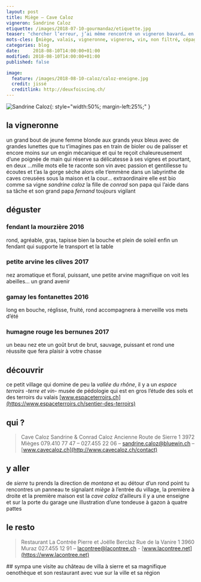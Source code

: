 ```yaml
---
layout: post
title: Miège — Cave Caloz
vigneron: Sandrine Caloz
etiquette: /images/2018-07-10-gourmandaz/etiquette.jpg
teaser: "chercher l’erreur, j’ai même rencontré un vigneron bavard… en fait c’est une vigneronne"
mots-cles: [miège, valais, vigneronne, vigneron, vin, non filtré, cépage, cave, bouteille, terroir, degustation, 5dl, 7dl, 50cl, 70cl, 75cl]
categories: blog
date:     2018-08-10T14:00:00+01:00
modified: 2018-08-10T14:00:00+01:00
published: false

image:
  feature: /images/2018-08-10-caloz/caloz-eneigne.jpg
  credit: jissé
  creditlink: http://deuxfoiscinq.ch/
---
```


![Sandrine Caloz][i1]{: style="width:50%; margin-left:25%;" }

[i1]: ../../images/2018-08-10-caloz/caloz-vigneron.jpg

## la vigneronne
un grand bout de jeune femme blonde aux grands yeux bleus avec de grandes lunettes que tu t’imagines pas en train de bioler ou de palisser et encore moins sur un engin mécanique et qui te reçoit chaleureusement d’une poignée de main qui réserve sa délicatesse à ses vignes et pourtant, en deux …mille mots elle te raconte son vin avec passion et gentillesse
tu écoutes et t’as la gorge sèche alors elle t’emmène dans un labyrinthe de caves creusées sous la maison et la cour… extraordinaire
elle est bio comme sa vigne *sandrine caloz* la fille de *conrad* son papa qui l’aide dans sa tâche et son grand papa *fernand* toujours vigilant

## déguster
### fendant la mourzière  2016
rond, agréable, gras, tapisse bien la bouche et plein de soleil
enfin un fendant qui supporte le transport et la table

### petite arvine les clives 2017
nez aromatique et floral, puissant, une petite arvine magnifique
on voit les abeilles… un grand avenir

### gamay les fontanettes 2016
long en bouche, réglisse, fruité, rond
accompagnera à merveille vos mets d’été

### humagne rouge les bernunes 2017
un beau nez ete un goût brut de brut, sauvage, puissant et rond
une réussite que fera plaisir à votre chasse

## découvrir
ce petit village qui domine de peu la *vallée du rhône*, il y a un *espace terroirs -terre et vin-* musée de pédologie qui est en gros l’étude des sols et des terroirs du valais [www.espaceterroirs.ch](https://www.espaceterroirs.ch/sentier-des-terroirs)

## qui ?
> Cave Caloz
> Sandrine & Conrad Caloz
> Ancienne Route de Sierre 1
> 3972 Mièges
> 079.410 77 47 – 027.455 22 06 – [sandrine.caloz@bluewin.ch](mailto:sandrine.caloz@bluewin.ch) – [www.cavecaloz.ch](http://www.cavecaloz.ch/contact)

## y aller
de *sierre* tu prends la direction de *montana* et au détour d’un rond point tu rencontres un panneau te signalant *miège*
à l’entrée du village, la première à droite et la première maison est la *cave caloz* d’ailleurs il y a une enseigne et sur la porte du garage une illustration d’une tondeuse à gazon à quatre pattes

## le resto
> Restaurant La Contrée
> Pierre et Joëlle Berclaz
> Rue de la Vanire 1
> 3960 Muraz
> 027.455 12 91 – [lacontree@lacontree.ch](mailto:lacontree@lacontree.ch) - [www.lacontree.net](https://www.lacontree.net)

## sympa
une visite au château de villa à sierre et sa magnifique oenothèque et son restaurant avec vue sur la ville et sa région
